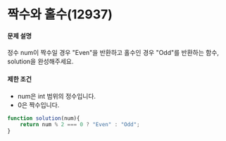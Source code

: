 # 짝수와 홀수(12937)

#### 문제 설명
정수 num이 짝수일 경우 "Even"을 반환하고 홀수인 경우 "Odd"를 반환하는 함수, solution을 완성해주세요.

#### 제한 조건
- num은 int 범위의 정수입니다.
- 0은 짝수입니다.

```javascript
function solution(num){
    return num % 2 === 0 ? "Even" : "Odd";
}
```
